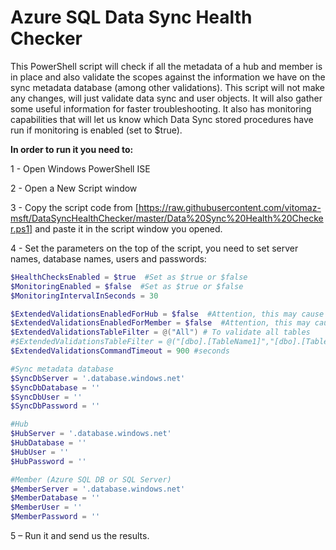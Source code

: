 # Azure SQL Data Sync Health Checker

This PowerShell script will check if all the metadata of a hub and member is in place and also validate the scopes against the information we have on the sync metadata database (among other validations). 
This script will not make any changes, will just validate data sync and user objects. 
It will also gather some useful information for faster troubleshooting.
It also has monitoring capabilities that will let us know which Data Sync stored procedures have run if monitoring is enabled (set to $true).

**In order to run it you need to:**

1 - Open Windows PowerShell ISE

2 - Open a New Script window

3 - Copy the script code from [https://raw.githubusercontent.com/vitomaz-msft/DataSyncHealthChecker/master/Data%20Sync%20Health%20Checker.ps1] and paste it in the script window you opened.

4 - Set the parameters on the top of the script, you need to set server names, database names, users and passwords:
```powershell
$HealthChecksEnabled = $true  #Set as $true or $false
$MonitoringEnabled = $false  #Set as $true or $false
$MonitoringIntervalInSeconds = 30

$ExtendedValidationsEnabledForHub = $false  #Attention, this may cause high I/O impact
$ExtendedValidationsEnabledForMember = $false  #Attention, this may cause high I/O impact
$ExtendedValidationsTableFilter = @("All") # To validate all tables
#$ExtendedValidationsTableFilter = @("[dbo].[TableName1]","[dbo].[TableName2]") #to filter tables you need to validade, needs to be formated like [SchemaName].[TableName]
$ExtendedValidationsCommandTimeout = 900 #seconds

#Sync metadata database
$SyncDbServer = '.database.windows.net'
$SyncDbDatabase = ''
$SyncDbUser = ''
$SyncDbPassword = ''

#Hub
$HubServer = '.database.windows.net'
$HubDatabase = ''
$HubUser = ''
$HubPassword = ''

#Member (Azure SQL DB or SQL Server)
$MemberServer = '.database.windows.net'
$MemberDatabase = ''
$MemberUser = ''
$MemberPassword = ''
```
5 – Run it and send us the results.
